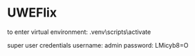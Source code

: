 # UWEFlix

to enter virtual environment:
.venv\scripts\activate

super user credentials
username: admin
password: LMicyb8=O
